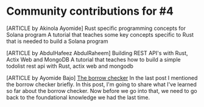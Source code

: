 # Community contributions for #4

[ARTICLE by Akinola Ayomide] Rust specific programming concepts for Solana program
A tutorial that teaches some key concepts specific to Rust that is needed to build a Solana program


[ARTICLE by AbdulHafeez AbdulRaheem] Building REST API's with Rust, Actix Web and MongoDB
A tutorial that teaches how to build a simple todolist rest api with Rust, actix web and mongodb


[ARTICLE by Ayomide Bajo] [The borrow checker](https://dev.to/ayomide_bajo/the-borrow-checker-2bah)
In the last post I mentioned the borrow checker briefly. In this post, I'm going to share what I've learned so far about the borrow checker. Now before we go into that, we need to go back to the foundational knowledge we had the last time.
